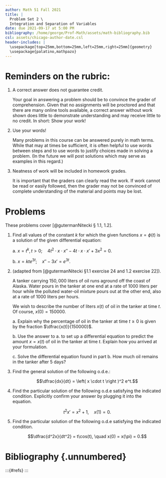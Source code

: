 ```yaml
---
author: Math 51 Fall 2021
title: |
  Problem Set 2 \
  Integration and Separation of Variables
date: due 2021-09-17 at 5:00 PM
bibliography: /home/george/Prof-Math/assets/math-bibliography.bib
csl: assets/chicago-author-date.csl
header-includes: |
  \usepackage[top=25mm,bottom=25mm,left=25mm,right=25mm]{geometry}
  \usepackage{palatino,mathpazo}
---
```


# Reminders on the rubric:

1. A correct answer does not guarantee credit. 

   Your goal in answering a problem should be to convince the grader
   of comprehension. Given that no assignments will be proctored and
   that there are many online tools available, a correct answer
   without work shown does little to demonstrate understanding and may
   receive little to no credit. In short: Show your work!

2. Use your words! 

   Many problems in this course can be answered purely in math
   terms. While that may at times be sufficient, it is often helpful
   to use words between steps and to use words to justify choices made
   in solving a problem. (In the future we will post solutions which
   may serve as examples in this regard.)

3. Neatness of work will be included in homework grades. 

   It is important that the graders can clearly read the work. If work
   cannot be read or easily followed, then the grader may not be
   convinced of complete understanding of the material and points may
   be lost.


# Problems 

  These problems cover [@gutermanNitecki § 1.1, 1.2].

1. Find all values of the constant $k$ for which the given functions $x =
   \phi(t)$ is a solution of the given differential equation:

   a.  $x = t^k , t > 0; \quad 4 t^2 \cdot x \cdot x'' - 4t \cdot x \cdot x'  + 3x^2 = 0$.

   b.  $x = kte^{3t}; \quad x'' − 3x' = e^{3t}$.


2. (adapted from [@gutermanNitecki §1.1 exercise  24 and 1.2 exercise 22]).

   A tanker carrying $150,000$ liters of oil runs aground off the
   coast of Alaska. Water pours in the tanker at one end at a rate of
   $1000$ liters per hour while the polluted water-oil mixture pours
   out at the other end, also at a rate of $1000$ liters per hours.

   We wish to describe the number of liters $x(t)$ of oil in the
   tanker at time $t$. Of course, $x(0) = 150000$.

   a. Explain why the percentage of oil in the tanker at time $t \ge
      0$ is given by the fraction $\dfrac{x(t)}{150000}$.

   b. Use the answer to a. to set up a differential equation to
      predict the amount $x = x(t)$ of oil in the tanker at time
      $t$. Explain how you arrived at your formulation.

   c. Solve the differential equation found in part b. How much oil
      remains in the tanker after 5 days?

3. Find the general solution of the following o.d.e.:

   $$\dfrac{dx}{dt} = \left( x \cdot t \right )^2 e^t.$$
   
4. Find the particular solution of the following o.d.e satisfying the
   indicated condition. Explicitly confirm your answer by plugging it
   into the equation.

   $$t^2 x' = x^2 + 1, \quad x(1) = 0.$$
   
5. Find the particular solution of the following o.d.e satisfying the
   indicated condition.
   
   $$\dfrac{d^2x}{dt^2} = t\cos(t), \quad x(0) = x(\pi) = 0.$$

# Bibliography {.unnumbered}

:::{#refs}
:::
